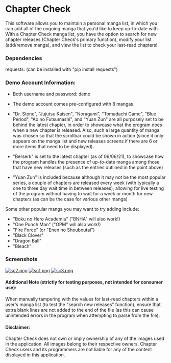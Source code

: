 # Chapter Check

This software allows you to maintain a personal manga list, in which you can
add all of the ongoing manga that you'd like to keep up-to-date with. With a
Chapter Check manga list, you have the option to search for new chapter
releases (Chapter Check's primary function), modify your list (add/remove
manga), and view the list to check your last-read chapters!

### Dependencies
requests: (can be installed with "pip install requests")

### Demo Account Information:

- Both username and password: demo

- The demo account comes pre-configured with 8 mangas

- "Dr. Stone", "Jujutsu Kaisen", "Noragami", "Tomadachi Game", "Blue Period",
  "Ao no Futsumashi", and "Yuan Zun" are all purposely set to be behind the
  latest chapter, in order to showcase what the program does when a new chapter
  is released. Also, such a large quantity of manga was chosen so that the
  scrollbar could be shown in action (since it only appears on the manga list
  and new releases screens if there are 6 or more items that need to be
  displayed).

- "Berserk" is set to the latest chapter (as of 06/06/21), to showcase how the
  program handles the presence of up-to-date manga among those that have new
  releases (such as the entries outlined in the point above)

- "Yuan Zun" is included because although it may not be the most popular
  series, a couple of chapters are released every week (with typically a one
  to three day wait time in between releases), allowing for live testing of
  the program without having to wait for a week or month for new chapters (as
  can be the case for various other manga)


Some other popular manga you may want to try adding include:

- "Boku no Hero Academia" ("BNHA" will also work!)
- "One Punch Man" ("OPM" will also work!)
- "Fire Force" (or "Enen no Shouboutai")
- "Black Clover"
- "Dragon Ball"
- "Bleach"

### Screenshots
[![sc2.png](https://i.postimg.cc/kGB3WVh8/sc2.png)](https://postimg.cc/N2qzc0tf)
[![sc1.png](https://i.postimg.cc/d1pxCWMR/sc1.png)](https://postimg.cc/BL5p9Bnt)
[![sc3.png](https://i.postimg.cc/CMt9WxQP/sc3.png)](https://postimg.cc/s1YnWsy7)

#### Additional Note (strictly for testing purposes, not intended for consumer use):

When manually tampering with the values for last-read chapters within a user's
manga list (to test the "search new releases" function), ensure that extra
blank lines are not added to the end of the file (as this can cause unintended
errors in the program when attempting to parse from the file).


#### Disclaimer:

Chapter Check does not own or imply ownership of any of the images used in the
application. All images belong to their respective owners. Chapter Check users
and its programmers are not liable for any of the content displayed in this
application.
